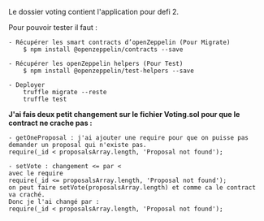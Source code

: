 Le dossier voting contient l'application pour defi 2.

Pour pouvoir tester il faut :
    
    - Récupérer les smart contracts d’openZeppelin (Pour Migrate)
        $ npm install @openzeppelin/contracts --save

    - Récupérer les openZeppelin helpers (Pour Test)
        $ npm install @openzeppelin/test-helpers --save

    - Deployer 
        truffle migrate --reste
        truffle test


**J'ai fais deux petit changement sur le fichier Voting.sol pour que le contract ne crache pas :**

    - getOneProposal : j'ai ajouter une require pour que on puisse pas demander un proposal qui n'existe pas.
    require(_id < proposalsArray.length, 'Proposal not found');

    - setVote : changement <= par <
    avec le require 
    require(_id <= proposalsArray.length, 'Proposal not found');
    on peut faire setVote(proposalsArray.length) et comme ca le contract va craché.
    Donc je l'ai changé par :
    require(_id < proposalsArray.length, 'Proposal not found');
